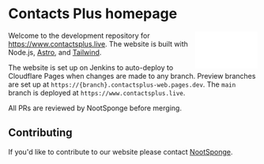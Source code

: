# Contacts Plus homepage

<img src="public/img/contactsplus_white.png" width="25%" style="float: right;" />

Welcome to the development repository for https://www.contactsplus.live. The website is built with Node.js, [Astro](https://astro.build), and [Tailwind](https://tailwindcss.com).

The website is set up on Jenkins to auto-deploy to Cloudflare Pages when changes are made to any branch. Preview branches are set up at `https://{branch}.contactsplus-web.pages.dev`. The `main` branch is deployed at `https://www.contactsplus.live`.

All PRs are reviewed by NootSponge before merging.

## Contributing

If you'd like to contribute to our website please contact [NootSponge](https://nootsponge.com).
